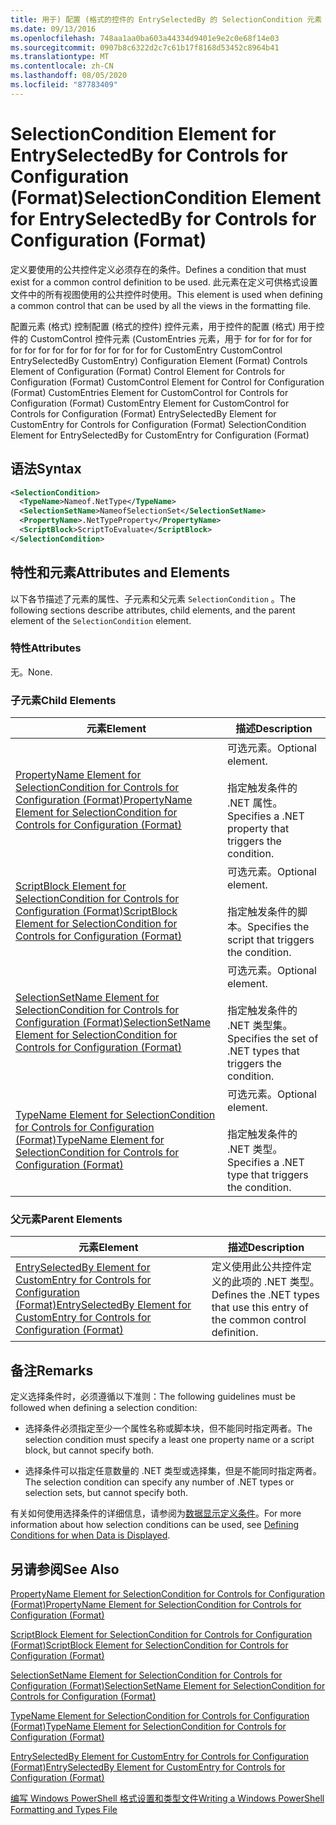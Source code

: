 ```yaml
---
title: 用于) 配置 (格式的控件的 EntrySelectedBy 的 SelectionCondition 元素 |Microsoft Docs
ms.date: 09/13/2016
ms.openlocfilehash: 748aa1aa0ba603a44334d9401e9e2c0e68f14e03
ms.sourcegitcommit: 0907b8c6322d2c7c61b17f8168d53452c8964b41
ms.translationtype: MT
ms.contentlocale: zh-CN
ms.lasthandoff: 08/05/2020
ms.locfileid: "87783409"
---
```

# <a name="selectioncondition-element-for-entryselectedby-for-controls-for-configuration-format"></a><span data-ttu-id="a6703-102">SelectionCondition Element for EntrySelectedBy for Controls for Configuration (Format)</span><span class="sxs-lookup"><span data-stu-id="a6703-102">SelectionCondition Element for EntrySelectedBy for Controls for Configuration (Format)</span></span>

<span data-ttu-id="a6703-103">定义要使用的公共控件定义必须存在的条件。</span><span class="sxs-lookup"><span data-stu-id="a6703-103">Defines a condition that must exist for a common control definition to be used.</span></span> <span data-ttu-id="a6703-104">此元素在定义可供格式设置文件中的所有视图使用的公共控件时使用。</span><span class="sxs-lookup"><span data-stu-id="a6703-104">This element is used when defining a common control that can be used by all the views in the formatting file.</span></span>

<span data-ttu-id="a6703-105">配置元素 (格式) 控制配置 (格式的控件) 控件元素，用于控件的配置 (格式) 用于控件的 CustomControl 控件元素 (CustomEntries 元素，用于 for for for for for for for for for for for for for for for for CustomEntry CustomControl EntrySelectedBy CustomEntry) </span><span class="sxs-lookup"><span data-stu-id="a6703-105">Configuration Element (Format) Controls Element of Configuration (Format) Control Element for Controls for Configuration (Format) CustomControl Element for Control for Configuration (Format) CustomEntries Element for CustomControl for Controls for Configuration (Format) CustomEntry Element for CustomControl for Controls for Configuration (Format) EntrySelectedBy Element for CustomEntry for Controls for Configuration (Format) SelectionCondition Element for EntrySelectedBy for CustomEntry for Configuration (Format)</span></span>

## <a name="syntax"></a><span data-ttu-id="a6703-106">语法</span><span class="sxs-lookup"><span data-stu-id="a6703-106">Syntax</span></span>

```xml
<SelectionCondition>
  <TypeName>Nameof.NetType</TypeName>
  <SelectionSetName>NameofSelectionSet</SelectionSetName>
  <PropertyName>.NetTypeProperty</PropertyName>
  <ScriptBlock>ScriptToEvaluate</ScriptBlock>
</SelectionCondition>
```

## <a name="attributes-and-elements"></a><span data-ttu-id="a6703-107">特性和元素</span><span class="sxs-lookup"><span data-stu-id="a6703-107">Attributes and Elements</span></span>

<span data-ttu-id="a6703-108">以下各节描述了元素的属性、子元素和父元素 `SelectionCondition` 。</span><span class="sxs-lookup"><span data-stu-id="a6703-108">The following sections describe attributes, child elements, and the parent element of the `SelectionCondition` element.</span></span>

### <a name="attributes"></a><span data-ttu-id="a6703-109">特性</span><span class="sxs-lookup"><span data-stu-id="a6703-109">Attributes</span></span>

<span data-ttu-id="a6703-110">无。</span><span class="sxs-lookup"><span data-stu-id="a6703-110">None.</span></span>

### <a name="child-elements"></a><span data-ttu-id="a6703-111">子元素</span><span class="sxs-lookup"><span data-stu-id="a6703-111">Child Elements</span></span>

|<span data-ttu-id="a6703-112">元素</span><span class="sxs-lookup"><span data-stu-id="a6703-112">Element</span></span>|<span data-ttu-id="a6703-113">描述</span><span class="sxs-lookup"><span data-stu-id="a6703-113">Description</span></span>|
|-------------|-----------------|
|[<span data-ttu-id="a6703-114">PropertyName Element for SelectionCondition for Controls for Configuration (Format)</span><span class="sxs-lookup"><span data-stu-id="a6703-114">PropertyName Element for SelectionCondition for Controls for Configuration (Format)</span></span>](./propertyname-element-for-selectioncondition-for-controls-for-configuration-format.md)|<span data-ttu-id="a6703-115">可选元素。</span><span class="sxs-lookup"><span data-stu-id="a6703-115">Optional element.</span></span><br /><br /> <span data-ttu-id="a6703-116">指定触发条件的 .NET 属性。</span><span class="sxs-lookup"><span data-stu-id="a6703-116">Specifies a .NET property that triggers the condition.</span></span>|
|[<span data-ttu-id="a6703-117">ScriptBlock Element for SelectionCondition for Controls for Configuration (Format)</span><span class="sxs-lookup"><span data-stu-id="a6703-117">ScriptBlock Element for SelectionCondition for Controls for Configuration (Format)</span></span>](./scriptblock-element-for-selectioncondition-for-controls-for-configuration-format.md)|<span data-ttu-id="a6703-118">可选元素。</span><span class="sxs-lookup"><span data-stu-id="a6703-118">Optional element.</span></span><br /><br /> <span data-ttu-id="a6703-119">指定触发条件的脚本。</span><span class="sxs-lookup"><span data-stu-id="a6703-119">Specifies the script that triggers the condition.</span></span>|
|[<span data-ttu-id="a6703-120">SelectionSetName Element for SelectionCondition for Controls for Configuration (Format)</span><span class="sxs-lookup"><span data-stu-id="a6703-120">SelectionSetName Element for SelectionCondition for Controls for Configuration (Format)</span></span>](./selectionsetname-element-for-selectioncondition-for-controls-for-configuration-format.md)|<span data-ttu-id="a6703-121">可选元素。</span><span class="sxs-lookup"><span data-stu-id="a6703-121">Optional element.</span></span><br /><br /> <span data-ttu-id="a6703-122">指定触发条件的 .NET 类型集。</span><span class="sxs-lookup"><span data-stu-id="a6703-122">Specifies the set of .NET types that triggers the condition.</span></span>|
|[<span data-ttu-id="a6703-123">TypeName Element for SelectionCondition for Controls for Configuration (Format)</span><span class="sxs-lookup"><span data-stu-id="a6703-123">TypeName Element for SelectionCondition for Controls for Configuration (Format)</span></span>](./typename-element-for-selectioncondition-for-controls-for-configuration-format.md)|<span data-ttu-id="a6703-124">可选元素。</span><span class="sxs-lookup"><span data-stu-id="a6703-124">Optional element.</span></span><br /><br /> <span data-ttu-id="a6703-125">指定触发条件的 .NET 类型。</span><span class="sxs-lookup"><span data-stu-id="a6703-125">Specifies a .NET type that triggers the condition.</span></span>|

### <a name="parent-elements"></a><span data-ttu-id="a6703-126">父元素</span><span class="sxs-lookup"><span data-stu-id="a6703-126">Parent Elements</span></span>

|<span data-ttu-id="a6703-127">元素</span><span class="sxs-lookup"><span data-stu-id="a6703-127">Element</span></span>|<span data-ttu-id="a6703-128">描述</span><span class="sxs-lookup"><span data-stu-id="a6703-128">Description</span></span>|
|-------------|-----------------|
|[<span data-ttu-id="a6703-129">EntrySelectedBy Element for CustomEntry for Controls for Configuration (Format)</span><span class="sxs-lookup"><span data-stu-id="a6703-129">EntrySelectedBy Element for CustomEntry for Controls for Configuration (Format)</span></span>](./entryselectedby-element-for-customentry-for-controls-for-configuration-format.md)|<span data-ttu-id="a6703-130">定义使用此公共控件定义的此项的 .NET 类型。</span><span class="sxs-lookup"><span data-stu-id="a6703-130">Defines the .NET types that use this entry of the common control definition.</span></span>|

## <a name="remarks"></a><span data-ttu-id="a6703-131">备注</span><span class="sxs-lookup"><span data-stu-id="a6703-131">Remarks</span></span>

<span data-ttu-id="a6703-132">定义选择条件时，必须遵循以下准则：</span><span class="sxs-lookup"><span data-stu-id="a6703-132">The following guidelines must be followed when defining a selection condition:</span></span>

- <span data-ttu-id="a6703-133">选择条件必须指定至少一个属性名称或脚本块，但不能同时指定两者。</span><span class="sxs-lookup"><span data-stu-id="a6703-133">The selection condition must specify a least one property name or a script block, but cannot specify both.</span></span>

- <span data-ttu-id="a6703-134">选择条件可以指定任意数量的 .NET 类型或选择集，但是不能同时指定两者。</span><span class="sxs-lookup"><span data-stu-id="a6703-134">The selection condition can specify any number of .NET types or selection sets, but cannot specify both.</span></span>

<span data-ttu-id="a6703-135">有关如何使用选择条件的详细信息，请参阅为[数据显示定义条件](./defining-conditions-for-displaying-data.md)。</span><span class="sxs-lookup"><span data-stu-id="a6703-135">For more information about how selection conditions can be used, see [Defining Conditions for when Data is Displayed](./defining-conditions-for-displaying-data.md).</span></span>

## <a name="see-also"></a><span data-ttu-id="a6703-136">另请参阅</span><span class="sxs-lookup"><span data-stu-id="a6703-136">See Also</span></span>

[<span data-ttu-id="a6703-137">PropertyName Element for SelectionCondition for Controls for Configuration (Format)</span><span class="sxs-lookup"><span data-stu-id="a6703-137">PropertyName Element for SelectionCondition for Controls for Configuration (Format)</span></span>](./propertyname-element-for-selectioncondition-for-controls-for-configuration-format.md)

[<span data-ttu-id="a6703-138">ScriptBlock Element for SelectionCondition for Controls for Configuration (Format)</span><span class="sxs-lookup"><span data-stu-id="a6703-138">ScriptBlock Element for SelectionCondition for Controls for Configuration (Format)</span></span>](./scriptblock-element-for-selectioncondition-for-controls-for-configuration-format.md)

[<span data-ttu-id="a6703-139">SelectionSetName Element for SelectionCondition for Controls for Configuration (Format)</span><span class="sxs-lookup"><span data-stu-id="a6703-139">SelectionSetName Element for SelectionCondition for Controls for Configuration (Format)</span></span>](./selectionsetname-element-for-selectioncondition-for-controls-for-configuration-format.md)

[<span data-ttu-id="a6703-140">TypeName Element for SelectionCondition for Controls for Configuration (Format)</span><span class="sxs-lookup"><span data-stu-id="a6703-140">TypeName Element for SelectionCondition for Controls for Configuration (Format)</span></span>](./typename-element-for-selectioncondition-for-controls-for-configuration-format.md)

[<span data-ttu-id="a6703-141">EntrySelectedBy Element for CustomEntry for Controls for Configuration (Format)</span><span class="sxs-lookup"><span data-stu-id="a6703-141">EntrySelectedBy Element for CustomEntry for Controls for Configuration (Format)</span></span>](./entryselectedby-element-for-customentry-for-controls-for-configuration-format.md)

[<span data-ttu-id="a6703-142">编写 Windows PowerShell 格式设置和类型文件</span><span class="sxs-lookup"><span data-stu-id="a6703-142">Writing a Windows PowerShell Formatting and Types File</span></span>](./writing-a-powershell-formatting-file.md)
